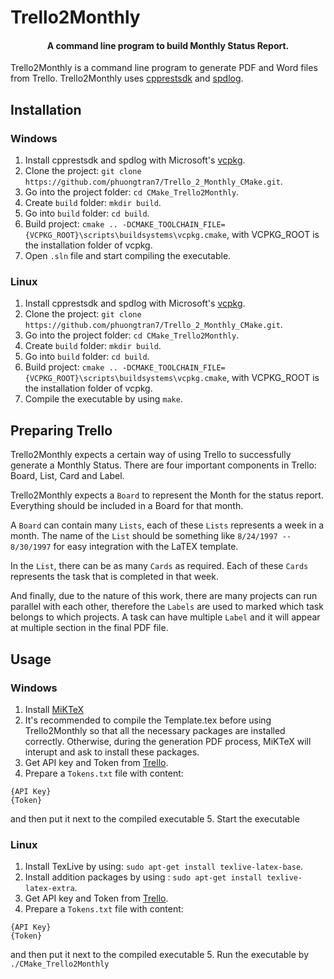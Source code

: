 # Trello2Monthly
<h4 align="center">A command line program to build Monthly Status Report.</h4>

Trello2Monthly is a command line program to generate PDF and Word files from Trello. Trello2Monthly uses <a href="https://github.com/Microsoft/cpprestsdk">cpprestsdk</a> and <a href="https://github.com/gabime/spdlog">spdlog</a>.

## Installation
### Windows
1. Install cpprestsdk and spdlog with Microsoft's <a href="https://github.com/Microsoft/vcpkg">vcpkg</a>.
2. Clone the project: `git clone https://github.com/phuongtran7/Trello_2_Monthly_CMake.git`.
3. Go into the project folder: `cd CMake_Trello2Monthly`.
4. Create `build` folder: `mkdir build`.
5. Go into `build` folder: `cd build`.
6. Build project: `cmake .. -DCMAKE_TOOLCHAIN_FILE={VCPKG_ROOT}\scripts\buildsystems\vcpkg.cmake`, with VCPKG_ROOT is the installation folder of vcpkg.
7. Open `.sln` file and start compiling the executable.

### Linux
1. Install cpprestsdk and spdlog with Microsoft's <a href="https://github.com/Microsoft/vcpkg">vcpkg</a>.
2. Clone the project: `git clone https://github.com/phuongtran7/Trello_2_Monthly_CMake.git`.
3. Go into the project folder: `cd CMake_Trello2Monthly`.
4. Create `build` folder: `mkdir build`.
5. Go into `build` folder: `cd build`.
6. Build project: `cmake .. -DCMAKE_TOOLCHAIN_FILE={VCPKG_ROOT}\scripts\buildsystems\vcpkg.cmake`, with VCPKG_ROOT is the installation folder of vcpkg.
7. Compile the executable by using `make`.

## Preparing Trello
Trello2Monthly expects a certain way of using Trello to successfully generate a Monthly Status. There are four important components in Trello: Board, List, Card and Label.

Trello2Monthly expects a `Board` to represent the Month for the status report. Everything should be included in a Board for that month.

A `Board` can contain many `Lists`, each of these `Lists` represents a week in a month. The name of the `List` should be something like `8/24/1997 -- 8/30/1997` for easy integration with the LaTEX 
template.

In the `List`, there can be as many `Cards` as required. Each of these `Cards` represents the task that is completed in that week.

And finally, due to the nature of this work, there are many projects can run parallel with each other, therefore the `Labels` are used to marked which task belongs to which projects. A task can have multiple `Label` and it will appear at multiple section in the final PDF file.

## Usage
### Windows
1. Install <a href="https://miktex.org/">MiKTeX</a>
2. It's recommended to compile the Template.tex before using Trello2Monthly so that all the necessary packages are installed correctly. Otherwise, during the generation PDF process, MiKTeX will interupt and ask to install these packages.
3. Get API key and Token from <a href="https://developers.trello.com/docs/api-introduction">Trello</a>.
4. Prepare a `Tokens.txt` file with content:
```
{API Key}
{Token}
```
and then put it next to the compiled executable
5. Start the executable

### Linux
1. Install TexLive by using: `sudo apt-get install texlive-latex-base`.
2. Install addition packages by using : `sudo apt-get install texlive-latex-extra`.
3. Get API key and Token from <a href="https://developers.trello.com/docs/api-introduction">Trello</a>.
4. Prepare a `Tokens.txt` file with content:
```
{API Key}
{Token}
```
and then put it next to the compiled executable
5. Run the executable by `./CMake_Trello2Monthly`